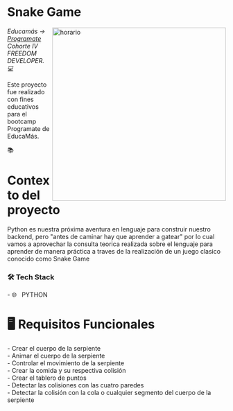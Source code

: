 <h1>Snake Game</h1>

<img src="https://simplonline.co/_next/image?url=https%3A%2F%2Fsimplonline-v3-prod.s3.eu-west-3.amazonaws.com%2Fmedia%2Fimage%2Fjpg%2Fc0b92a39-9310-4d32-8e15-13ea54ae3b3d.jpg&w=1280&q=75" min-width="400px" max-width="400px" width="400px" align="right" alt="horario">
<p><em> Educamás -> <a href="https://educamas.com.co/">Programate</a> Cohorte IV FREEDOM DEVELOPER. 💻 </br>
</em></p>
Este proyecto fue realizado con fines educativos para el bootcamp Programate de EducaMás. 




📚<h1>Contexto del proyecto</h1>
Python es nuestra próxima aventura en lenguaje para construir nuestro backend, pero "antes de caminar hay que aprender a gatear" por lo cual vamos a aprovechar la consulta teorica realizada sobre el lenguaje para aprender de manera práctica a traves de la realización de un juego clasico conocido como Snake Game
<h3>🛠 Tech Stack </h3>
- 🌐 &nbsp; PYTHON


<h1> 🖥 Requisitos Funcionales </h1>
   - Crear el cuerpo de la serpiente <br>
   - Animar el cuerpo de la serpiente <br>
   - Controlar el movimiento de la serpiente <br>
   - Crear la comida y su respectiva colisión <br>
   - Crear el tablero de puntos <br>
   - Detectar las colisiones con las cuatro paredes <br>
   - Detectar la colisión con la cola o cualquier segmento del cuerpo de la serpiente <br>





